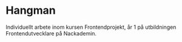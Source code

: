 # Hangman

Individuellt arbete inom kursen Frontendprojekt, år 1 på utbildningen Frontendutvecklare på Nackademin.
